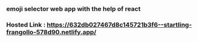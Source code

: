 ### emoji selector web app with the help of react 

### Hosted Link : https://632db027467d8c145721b3f6--startling-frangollo-578d90.netlify.app/
